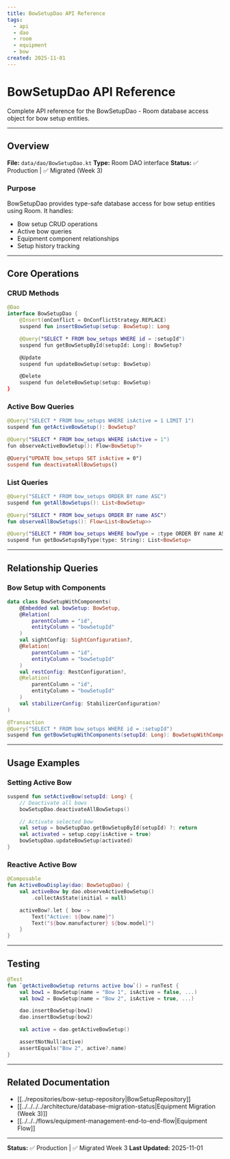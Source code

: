 ```yaml
---
title: BowSetupDao API Reference
tags:
  - api
  - dao
  - room
  - equipment
  - bow
created: 2025-11-01
---
```


# BowSetupDao API Reference

Complete API reference for the BowSetupDao - Room database access object for bow setup entities.

---

## Overview

**File:** `data/dao/BowSetupDao.kt`
**Type:** Room DAO interface
**Status:** ✅ Production | ✅ Migrated (Week 3)

### Purpose

BowSetupDao provides type-safe database access for bow setup entities using Room. It handles:
- Bow setup CRUD operations
- Active bow queries
- Equipment component relationships
- Setup history tracking

---

## Core Operations

### CRUD Methods

```kotlin
@Dao
interface BowSetupDao {
    @Insert(onConflict = OnConflictStrategy.REPLACE)
    suspend fun insertBowSetup(setup: BowSetup): Long

    @Query("SELECT * FROM bow_setups WHERE id = :setupId")
    suspend fun getBowSetupById(setupId: Long): BowSetup?

    @Update
    suspend fun updateBowSetup(setup: BowSetup)

    @Delete
    suspend fun deleteBowSetup(setup: BowSetup)
}
```

### Active Bow Queries

```kotlin
@Query("SELECT * FROM bow_setups WHERE isActive = 1 LIMIT 1")
suspend fun getActiveBowSetup(): BowSetup?

@Query("SELECT * FROM bow_setups WHERE isActive = 1")
fun observeActiveBowSetup(): Flow<BowSetup?>

@Query("UPDATE bow_setups SET isActive = 0")
suspend fun deactivateAllBowSetups()
```

### List Queries

```kotlin
@Query("SELECT * FROM bow_setups ORDER BY name ASC")
suspend fun getAllBowSetups(): List<BowSetup>

@Query("SELECT * FROM bow_setups ORDER BY name ASC")
fun observeAllBowSetups(): Flow<List<BowSetup>>

@Query("SELECT * FROM bow_setups WHERE bowType = :type ORDER BY name ASC")
suspend fun getBowSetupsByType(type: String): List<BowSetup>
```

---

## Relationship Queries

### Bow Setup with Components

```kotlin
data class BowSetupWithComponents(
    @Embedded val bowSetup: BowSetup,
    @Relation(
        parentColumn = "id",
        entityColumn = "bowSetupId"
    )
    val sightConfig: SightConfiguration?,
    @Relation(
        parentColumn = "id",
        entityColumn = "bowSetupId"
    )
    val restConfig: RestConfiguration?,
    @Relation(
        parentColumn = "id",
        entityColumn = "bowSetupId"
    )
    val stabilizerConfig: StabilizerConfiguration?
)

@Transaction
@Query("SELECT * FROM bow_setups WHERE id = :setupId")
suspend fun getBowSetupWithComponents(setupId: Long): BowSetupWithComponents?
```

---

## Usage Examples

### Setting Active Bow

```kotlin
suspend fun setActiveBow(setupId: Long) {
    // Deactivate all bows
    bowSetupDao.deactivateAllBowSetups()

    // Activate selected bow
    val setup = bowSetupDao.getBowSetupById(setupId) ?: return
    val activated = setup.copy(isActive = true)
    bowSetupDao.updateBowSetup(activated)
}
```

### Reactive Active Bow

```kotlin
@Composable
fun ActiveBowDisplay(dao: BowSetupDao) {
    val activeBow by dao.observeActiveBowSetup()
        .collectAsState(initial = null)

    activeBow?.let { bow ->
        Text("Active: ${bow.name}")
        Text("${bow.manufacturer} ${bow.model}")
    }
}
```

---

## Testing

```kotlin
@Test
fun `getActiveBowSetup returns active bow`() = runTest {
    val bow1 = BowSetup(name = "Bow 1", isActive = false, ...)
    val bow2 = BowSetup(name = "Bow 2", isActive = true, ...)

    dao.insertBowSetup(bow1)
    dao.insertBowSetup(bow2)

    val active = dao.getActiveBowSetup()

    assertNotNull(active)
    assertEquals("Bow 2", active?.name)
}
```

---

## Related Documentation

- [[../repositories/bow-setup-repository|BowSetupRepository]]
- [[../../../../architecture/database-migration-status|Equipment Migration (Week 3)]]
- [[../../../flows/equipment-management-end-to-end-flow|Equipment Flow]]

---

**Status:** ✅ Production | ✅ Migrated Week 3
**Last Updated:** 2025-11-01
